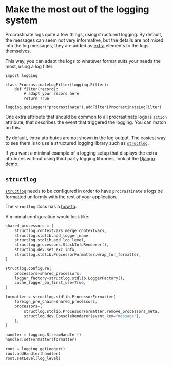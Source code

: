# Make the most out of the logging system

Procrastinate logs quite a few things, using structured logging. By default, the
messages can seem not very informative, but the details are not mixed into the log
messages, they are added as [extra] elements to the logs themselves.

This way, you can adapt the logs to whatever format suits your needs the most, using
a log filter:

```
import logging

class ProcrastinateLogFilter(logging.Filter):
    def filter(record):
        # adapt your record here
        return True

logging.getLogger("procrastinate").addFilter(ProcrastinateLogFilter)
```

One extra attribute that should be common to all procrastinate logs is
`action` attribute, that describes the event that triggered the logging. You can
match on this.

By default, extra attributes are not shown in the log output. The easiest way
to see them is to use a structured logging library such as [`structlog`].

If you want a minimal example of a logging setup that displays the extra
attributes without using third party logging libraries, look at the
[Django demo].

## `structlog`

[`structlog`](https://www.structlog.org/en/stable/index.html) needs to be
configured in order to have `procrastinate`'s logs be formatted uniformly
with the rest of your application.

The `structlog` docs has a [how to](https://www.structlog.org/en/stable/standard-library.html#rendering-using-structlog-based-formatters-within-logging).

A minimal configuration would look like:

```py
shared_processors = [
    structlog.contextvars.merge_contextvars,
    structlog.stdlib.add_logger_name,
    structlog.stdlib.add_log_level,
    structlog.processors.StackInfoRenderer(),
    structlog.dev.set_exc_info,
    structlog.stdlib.ProcessorFormatter.wrap_for_formatter,
]

structlog.configure(
    processors=shared_processors,
    logger_factory=structlog.stdlib.LoggerFactory(),
    cache_logger_on_first_use=True,
)

formatter = structlog.stdlib.ProcessorFormatter(
    foreign_pre_chain=shared_processors,
    processors=[
        structlog.stdlib.ProcessorFormatter.remove_processors_meta,
        structlog.dev.ConsoleRenderer(event_key="message"),
    ],
)

handler = logging.StreamHandler()
handler.setFormatter(formatter)

root = logging.getLogger()
root.addHandler(handler)
root.setLevel(log_level)
```


[extra]: https://timber.io/blog/the-pythonic-guide-to-logging/#adding-context
[`structlog`]: https://www.structlog.org/en/stable/
[Django demo]: https://github.com/procrastinate-org/procrastinate/blob/main/procrastinate_demos/demo_django/project/settings.py#L151
